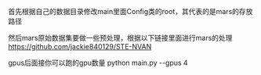 首先根据自己的数据目录修改main里面Config类的root，其代表的是mars的存放路径

然后mars原始数据集要做一些预处理，根据以下链接里面进行mars的处理
https://github.com/jackie840129/STE-NVAN


gpus后面接你可以跑的gpu数量
python main.py --gpus 4







